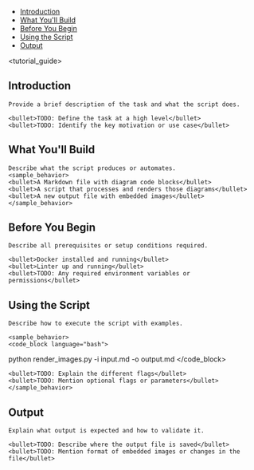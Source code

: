 <!-- toc -->

- [Introduction](#introduction)
- [What You'll Build](#what-youll-build)
- [Before You Begin](#before-you-begin)
- [Using the Script](#using-the-script)
- [Output](#output)

<!-- tocstop -->

<!--
LLM Instruction:
- Use this XML template to generate structured documentation.
- Wherever CLI examples are required, insert them inside <code_block language="bash"> ... </code_block>.
- Do not use <command> or inline code for full command-line blocks.
- Replace TODO: with actual content based on the script's usage.
- Remove all LLM instruction tags in the final output.
- The final output should be a Markdown file.
- Do not modify any of the heading names or structure or the template.
- Information entered should be crisp and concise and accurate based on the script.
- Add appropriate examples based on the script wherever necessary.
-->

<tutorial_guide>

  <title>Tutorial Guide: script.py</title>

  <section name="Introduction">

# Introduction

    Provide a brief description of the task and what the script does.

    <bullet>TODO: Define the task at a high level</bullet>
    <bullet>TODO: Identify the key motivation or use case</bullet>

  </section>

  <section name="WhatYoullBuild">

## What You'll Build

    Describe what the script produces or automates.
    <sample_behavior>
    <bullet>A Markdown file with diagram code blocks</bullet>
    <bullet>A script that processes and renders those diagrams</bullet>
    <bullet>A new output file with embedded images</bullet>
    </sample_behavior>

  </section>

  <section name="BeforeYouBegin">

## Before You Begin

    Describe all prerequisites or setup conditions required.

    <bullet>Docker installed and running</bullet>
    <bullet>Linter up and running</bullet>
    <bullet>TODO: Any required environment variables or permissions</bullet>

  </section>

  <section name="UsingTheScript">

## Using the Script

    Describe how to execute the script with examples.

    <sample_behavior>
    <code_block language="bash">

python render_images.py -i input.md -o output.md </code_block>

    <bullet>TODO: Explain the different flags</bullet>
    <bullet>TODO: Mention optional flags or parameters</bullet>
    </sample_behavior>

  </section>

  <section name="Output">

## Output

    Explain what output is expected and how to validate it.

    <bullet>TODO: Describe where the output file is saved</bullet>
    <bullet>TODO: Mention format of embedded images or changes in the file</bullet>

  </section>
</tutorial_guide>
